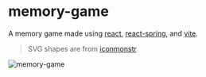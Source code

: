 # memory-game

A memory game made using [react](https://reactjs.org/), [react-spring](https://react-spring.io/), and [vite](https://vitejs.dev/).

> SVG shapes are from [iconmonstr](https://iconmonstr.com/)

![memory-game](https://user-images.githubusercontent.com/6222358/116943891-021e7b00-aca7-11eb-9686-e45d393b2c5c.gif)
